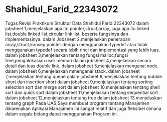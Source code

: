 # Shahidul_Farid_22343072
Tugas Revisi Praktikum Struktur Data Shahidul Farid 22343072
dalam jobsheet 1,menjelaskan apa itu pointer,struct,array,.juga apa itu linked list,double linked list,circular link list, beserta fungsinya dan implementasinya.
dalam Jobsheet 2,menjelaskan penerapan array,struct,konsep pointer dengan menggunakan typedef atau tidak menggunakan typedef secara lebih rinci dan implementasi yang lebih luas.
dalam jobsheet 3,menjelaskan tentang fungsi malloc,fungsi free,pengalokasian user memori
dalam jobsheet 4,menjelaskan secara detail dan luas double link.
dalam jobsheet 5,menjelaskan mengenai node.
dalam jobsheet 6,menjelaskan mmengenai stack.
dalam jobsheet 7,menjelaskan tentang queue
dalam jobsheet 8,menjelaskan tentang bubble short dan insertion short
dalam jobsheet 9,menjelaskan tentang sorting selection sort dan merge sort
dalam jobsheet 10,menjelaskan tentang shell sort dan quick sort
dalam jobsheet 11,menjelaskan tentang sequential sort
dalam jobsheet 12,menjelaskan tentang tree
dalam jobsheet 13,menjelaskan tentang graph
Pada UAS,Saya membuat program tentang Manajemen dikarenakan Aplikasi Manajamen ini sangat relatif dan juga fleksibel dimana dalam segala bidang dapat menggunakan Program ini.

